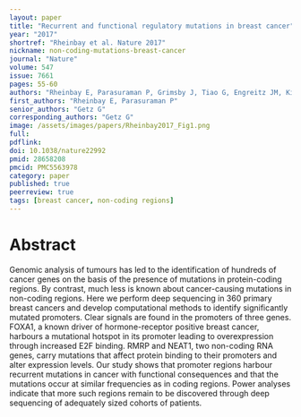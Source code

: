 ```yaml
---
layout: paper
title: "Recurrent and functional regulatory mutations in breast cancer"
year: "2017"
shortref: "Rheinbay et al. Nature 2017"
nickname: non-coding-mutations-breast-cancer
journal: "Nature"
volume: 547
issue: 7661
pages: 55-60
authors: "Rheinbay E, Parasuraman P, Grimsby J, Tiao G, Engreitz JM, Kim J, Lawrence MS, Taylor-Weiner A, Rodriguez-Cuevas S, Rosenberg M, Hess J, Stewart C, Maruvka YE, Stojanov P, Cortes ML, Seepo S, Cibulskis C, Tracy A, Pugh TJ, Lee J, Zheng Z, Ellisen LW, Iafrate AJ, Boehm JS, Gabriel SB, Meyerson M, Golub TR, Baselga J, Hidalgo-Miranda A, Shioda T, Bernards A, Lander ES, Getz G"
first_authors: "Rheinbay E, Parasuraman P"
senior_authors: "Getz G"
corresponding_authors: "Getz G"
image: /assets/images/papers/Rheinbay2017_Fig1.png
full:
pdflink:
doi: 10.1038/nature22992
pmid: 28658208
pmcid: PMC5563978
category: paper
published: true
peerreview: true
tags: [breast cancer, non-coding regions]
---
```


# Abstract

Genomic analysis of tumours has led to the identification of hundreds of cancer genes on the basis of the presence of mutations in protein-coding regions. By contrast, much less is known about cancer-causing mutations in non-coding regions. Here we perform deep sequencing in 360 primary breast cancers and develop computational methods to identify significantly mutated promoters. Clear signals are found in the promoters of three genes. FOXA1, a known driver of hormone-receptor positive breast cancer, harbours a mutational hotspot in its promoter leading to overexpression through increased E2F binding. RMRP and NEAT1, two non-coding RNA genes, carry mutations that affect protein binding to their promoters and alter expression levels. Our study shows that promoter regions harbour recurrent mutations in cancer with functional consequences and that the mutations occur at similar frequencies as in coding regions. Power analyses indicate that more such regions remain to be discovered through deep sequencing of adequately sized cohorts of patients.